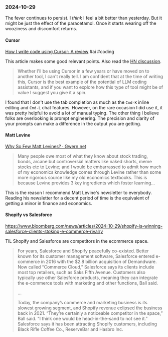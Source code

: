### 2024-10-29
The fever continues to persist. I _think_ I feel a bit better than yesterday. But it might be just the effect of the paracetamol. Once it starts wearing off the wooziness and discomfort returns.

#### Cursor 
[How I write code using Cursor: A review](https://www.arguingwithalgorithms.com/posts/cursor-review.html) #ai #coding 

This article makes some good relevant points. Also read the [HN discussion](https://news.ycombinator.com/item?id=41979203).

> Whether I'll be using Cursor in a few years or have moved on to another tool, I can't really tell. I am confident that at the time of writing this, Cursor is the best example of the potential of LLM coding assistants, and if you want to explore how this type of tool might be of value I suggest you give it a spin.

I found that I don't use the tab completion as much as the `Cmd-K` inline editing and `Cmd-L` chat features. However, on the rare occasion I did use it, it was pretty helpful to avoid a lot of manual typing. The other thing I believe folks are overlooking is prompt engineering. The precision and clarity of your prompts can make a difference in the output you are getting.

#### Matt Levine
[Why So Few Matt Levines? · Gwern.net](https://gwern.net/matt-levine)

> Many people owe most of what they know about stock trading, bonds, arcane but controversial matters like naked shorts, meme stocks etc to Levine; and I would be embarrassed to admit how much of my economics knowledge comes through Levine rather than some more rigorous source like my old economics textbooks. This is because Levine provides 3 key ingredients which foster learning…

This is the reason I recommend Matt Levine's newsletter to everybody. Reading his newsletter for a decent period of time is the equivalent of getting a minor in finance and economics.

#### Shopify vs Salesforce
https://www.bloomberg.com/news/articles/2024-10-29/shopify-is-winning-salesforce-clients-stoking-e-commerce-rivalry

TIL Shopify and Salesforce are competitors in the ecommerce space.

> For years, Salesforce and Shopify peacefully co-existed. Better known for its customer management software, Salesforce entered e-commerce in 2016 with the $2.8 billion acquisition of Demandware. Now called “Commerce Cloud,” Salesforce says its clients include most top retailers, such as Saks Fifth Avenue. Customers also typically use other Salesforce products, meaning they can integrate the e-commerce tools with marketing and other functions, Ball said.
>
> …
>
> Today,  the company’s commerce and marketing business is its slowest growing segment, and Shopify revenue eclipsed the business back in 2021. “They’re certainly a noticeable competitor in the space,” Ball said. “I think one would be head-in-the-sand to not see it.” Salesforce says it has been attracting Shopify customers, including Black Rifle Coffee Co., ReserveBar and Hasbro Inc.


